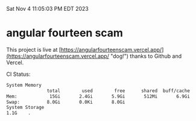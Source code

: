 Sat Nov  4 11:05:03 PM EDT 2023

# angular fourteen scam


This project is live at [https://angularfourteenscam.vercel.app/](https://angularfourteenscam.vercel.app/ "dog!") thanks to Github and Vercel.

CI Status: 

```bash
System Memory
               total        used        free      shared  buff/cache   available
Mem:            15Gi       2.4Gi       5.9Gi       512Mi       6.9Gi        11Gi
Swap:          8.0Gi       0.0Ki       8.0Gi
System Storage
1.1G	.
```
```bash
